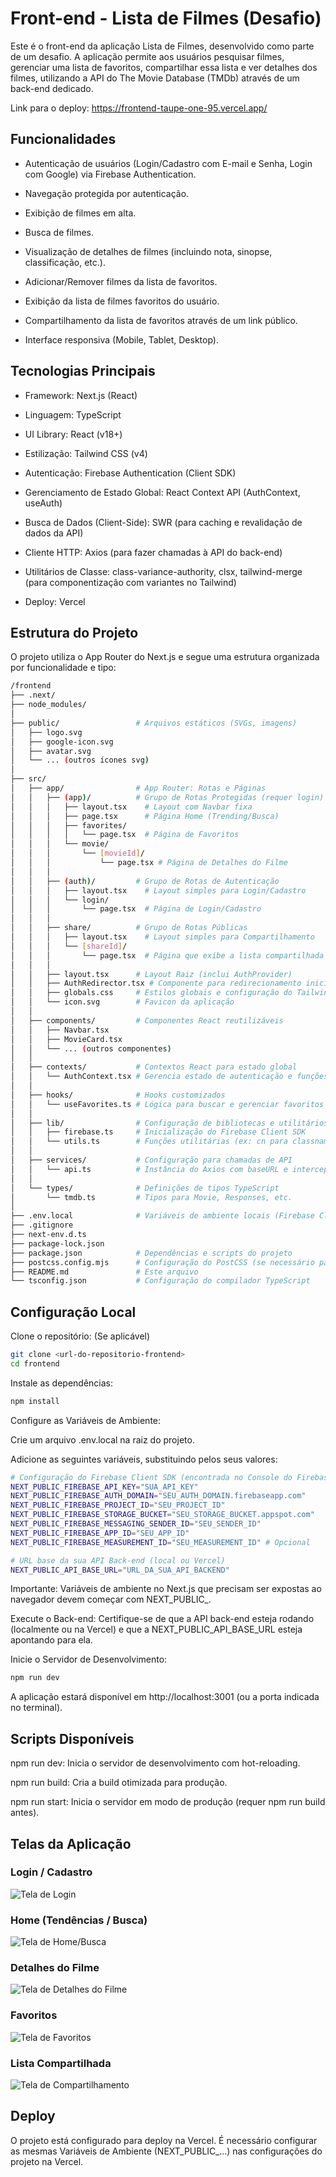 # Front-end - Lista de Filmes (Desafio)

Este é o front-end da aplicação Lista de Filmes, desenvolvido como parte de um desafio. A aplicação permite aos usuários pesquisar filmes, gerenciar uma lista de favoritos, compartilhar essa lista e ver detalhes dos filmes, utilizando a API do The Movie Database (TMDb) através de um back-end dedicado.

Link para o deploy: https://frontend-taupe-one-95.vercel.app/

## Funcionalidades

- Autenticação de usuários (Login/Cadastro com E-mail e Senha, Login com Google) via Firebase Authentication.

- Navegação protegida por autenticação.

- Exibição de filmes em alta.

- Busca de filmes.

- Visualização de detalhes de filmes (incluindo nota, sinopse, classificação, etc.).

- Adicionar/Remover filmes da lista de favoritos.

- Exibição da lista de filmes favoritos do usuário.

- Compartilhamento da lista de favoritos através de um link público.

- Interface responsiva (Mobile, Tablet, Desktop).

## Tecnologias Principais

- Framework: Next.js (React)

- Linguagem: TypeScript

- UI Library: React (v18+)

- Estilização: Tailwind CSS (v4)

- Autenticação: Firebase Authentication (Client SDK)

- Gerenciamento de Estado Global: React Context API (AuthContext, useAuth)

- Busca de Dados (Client-Side): SWR (para caching e revalidação de dados da API)

- Cliente HTTP: Axios (para fazer chamadas à API do back-end)

- Utilitários de Classe: class-variance-authority, clsx, tailwind-merge (para componentização com variantes no Tailwind)

- Deploy: Vercel

## Estrutura do Projeto

O projeto utiliza o App Router do Next.js e segue uma estrutura organizada por funcionalidade e tipo:
```bash
/frontend
├── .next/
├── node_modules/
│
├── public/                 # Arquivos estáticos (SVGs, imagens)
│   ├── logo.svg
│   ├── google-icon.svg
│   ├── avatar.svg
│   └── ... (outros ícones svg)
│
├── src/
│   ├── app/                # App Router: Rotas e Páginas
│   │   ├── (app)/          # Grupo de Rotas Protegidas (requer login)
│   │   │   ├── layout.tsx    # Layout com Navbar fixa
│   │   │   ├── page.tsx      # Página Home (Trending/Busca)
│   │   │   ├── favorites/
│   │   │   │   └── page.tsx  # Página de Favoritos
│   │   │   └── movie/
│   │   │       └── [movieId]/
│   │   │           └── page.tsx # Página de Detalhes do Filme
│   │   │
│   │   ├── (auth)/         # Grupo de Rotas de Autenticação
│   │   │   ├── layout.tsx    # Layout simples para Login/Cadastro
│   │   │   └── login/
│   │   │       └── page.tsx  # Página de Login/Cadastro
│   │   │
│   │   ├── share/          # Grupo de Rotas Públicas
│   │   │   ├── layout.tsx    # Layout simples para Compartilhamento
│   │   │   └── [shareId]/
│   │   │       └── page.tsx  # Página que exibe a lista compartilhada
│   │   │
│   │   ├── layout.tsx      # Layout Raiz (inclui AuthProvider)
│   │   ├── AuthRedirector.tsx # Componente para redirecionamento inicial
│   │   ├── globals.css     # Estilos globais e configuração do Tailwind via @theme
│   │   └── icon.svg        # Favicon da aplicação
│   │
│   ├── components/         # Componentes React reutilizáveis
│   │   ├── Navbar.tsx
│   │   ├── MovieCard.tsx
│   │   └── ... (outros componentes)
│   │
│   ├── contexts/           # Contextos React para estado global
│   │   └── AuthContext.tsx # Gerencia estado de autenticação e funções de login/logout/sync
│   │
│   ├── hooks/              # Hooks customizados
│   │   └── useFavorites.ts # Lógica para buscar e gerenciar favoritos (adicionar/remover)
│   │
│   ├── lib/                # Configuração de bibliotecas e utilitários
│   │   ├── firebase.ts     # Inicialização do Firebase Client SDK
│   │   └── utils.ts        # Funções utilitárias (ex: cn para classnames)
│   │
│   ├── services/           # Configuração para chamadas de API
│   │   └── api.ts          # Instância do Axios com baseURL e interceptor de token
│   │
│   └── types/              # Definições de tipos TypeScript
│       └── tmdb.ts         # Tipos para Movie, Responses, etc.
│
├── .env.local              # Variáveis de ambiente locais (Firebase Client, API URL) - NÃO VERSIONAR
├── .gitignore
├── next-env.d.ts
├── package-lock.json
├── package.json            # Dependências e scripts do projeto
├── postcss.config.mjs      # Configuração do PostCSS (se necessário para Tailwind v4)
├── README.md               # Este arquivo
└── tsconfig.json           # Configuração do compilador TypeScript
```


## Configuração Local

Clone o repositório: (Se aplicável)
```bash
git clone <url-do-repositorio-frontend>
cd frontend
```

Instale as dependências:
```bash
npm install
```

Configure as Variáveis de Ambiente:

Crie um arquivo .env.local na raiz do projeto.

Adicione as seguintes variáveis, substituindo pelos seus valores:

```bash
# Configuração do Firebase Client SDK (encontrada no Console do Firebase > Configurações do Projeto > Seus apps > App da Web)
NEXT_PUBLIC_FIREBASE_API_KEY="SUA_API_KEY"
NEXT_PUBLIC_FIREBASE_AUTH_DOMAIN="SEU_AUTH_DOMAIN.firebaseapp.com"
NEXT_PUBLIC_FIREBASE_PROJECT_ID="SEU_PROJECT_ID"
NEXT_PUBLIC_FIREBASE_STORAGE_BUCKET="SEU_STORAGE_BUCKET.appspot.com"
NEXT_PUBLIC_FIREBASE_MESSAGING_SENDER_ID="SEU_SENDER_ID"
NEXT_PUBLIC_FIREBASE_APP_ID="SEU_APP_ID"
NEXT_PUBLIC_FIREBASE_MEASUREMENT_ID="SEU_MEASUREMENT_ID" # Opcional

# URL base da sua API Back-end (local ou Vercel)
NEXT_PUBLIC_API_BASE_URL="URL_DA_SUA_API_BACKEND"
```

Importante: Variáveis de ambiente no Next.js que precisam ser expostas ao navegador devem começar com NEXT_PUBLIC_.

Execute o Back-end: Certifique-se de que a API back-end esteja rodando (localmente ou na Vercel) e que a NEXT_PUBLIC_API_BASE_URL esteja apontando para ela.

Inicie o Servidor de Desenvolvimento:
```bash
npm run dev
```

A aplicação estará disponível em http://localhost:3001 (ou a porta indicada no terminal).

## Scripts Disponíveis

npm run dev: Inicia o servidor de desenvolvimento com hot-reloading.

npm run build: Cria a build otimizada para produção.

npm run start: Inicia o servidor em modo de produção (requer npm run build antes).

## Telas da Aplicação

### Login / Cadastro

![Tela de Login](image-1.png)

### Home (Tendências / Busca)

![Tela de Home/Busca](image-2.png)

### Detalhes do Filme

![Tela de Detalhes do Filme](image-3.png)

### Favoritos

![Tela de Favoritos](image-4.png)

### Lista Compartilhada

![Tela de Compartilhamento](image-5.png)

## Deploy

O projeto está configurado para deploy na Vercel. É necessário configurar as mesmas Variáveis de Ambiente (NEXT_PUBLIC_...) nas configurações do projeto na Vercel.